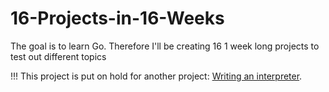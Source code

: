 # 16-Projects-in-16-Weeks
The goal is to learn Go. Therefore I'll be creating 16 1 week long projects to test out different topics

!!! This project is put on hold for another project: [Writing an interpreter](https://github.com/jan-keuchel/writing-an-interpreter).
